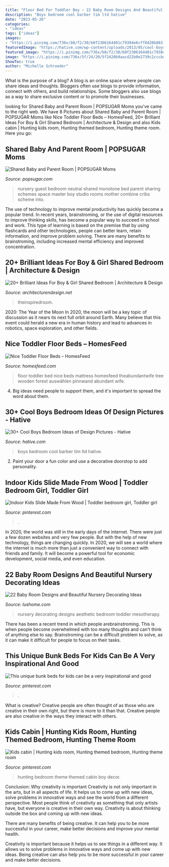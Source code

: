 ```yaml
---
title: "Floor Bed For Toddler Boy ~ 22 Baby Room Designs And Beautiful Nursery Decorating Ideas"
description: "Boys bedroom cool barber tim ltd hative"
date: "2023-05-26"
categories:
- "ideas"
tags: ["ideas"]
images:
- "https://i.pinimg.com/736x/b0/f2/30/b0f2306164401c79384e6cff8d20b883.jpg"
featuredImage: "https://hative.com/wp-content/uploads/2013/05/cool-boys-bedroom-decoration-by-tim-barber-ltd.jpg"
featured_image: "https://i.pinimg.com/736x/b0/f2/30/b0f2306164401c79384e6cff8d20b883.jpg"
image: "https://i.pinimg.com/736x/5f/24/20/5f2420b9aacd22b0e2739c2cccbad698.jpg"
ShowToc: true
author: "Michelle Schroeder"
---
```



What is the purpose of a blog?
A blog is an online space where people can share ideas and thoughts. Bloggers often use blogs to provide information, connect with others, and build relationships. Some bloggers also use blogs as a way to share exclusive content or to promote their businesses.

	

		
looking for Shared Baby and Parent Room | POPSUGAR Moms you've came to the right web. We have 8 Pictures about Shared Baby and Parent Room | POPSUGAR Moms like Nice Toddler Floor Beds – HomesFeed, 20+ Brilliant Ideas For Boy &amp; Girl Shared Bedroom | Architecture &amp; Design and also Kids cabin | Hunting kids room, Hunting themed bedroom, Hunting theme room. Here you go:
		
    
## Shared Baby And Parent Room | POPSUGAR Moms

<img loading=lazy src="http://media3.popsugar-assets.com/files/thumbor/GNkuaD7cBf4KD2JsfzqqUEJjgjI=/fit-in/1024x1024/2012/08/33/4/192/1922664/8f29ea8f37e32c64_STUDIO_1208_Chic_Maternity_Session_09.JPG" onerror="this.onerror=null;this.src='https://tse4.mm.bing.net/th?id=OIP.wIbQWDGJSgWBuwCXsMyargHaLH&amp;pid=15.1';" alt="Shared Baby and Parent Room | POPSUGAR Moms">

_Source: popsugar.com_

>nursery guest bedroom neutral shared monotone bed parent sharing schemes space master boy studio rooms mother combine cribs scheme into. 

	

The use of technology to improve mental productivity has quickly become a popular trend. In recent years, brainstroming, or the use of digital resources to improve thinking skills, has become a popular way to succeed in school and work. This type of learning is based on the premise that by using flashcards and other technologies, people can better learn, retain information, and improve problem solving. There are many benefits to brainstroming, including increased mental efficiency and improved concentration.

    
## 20+ Brilliant Ideas For Boy &amp; Girl Shared Bedroom | Architecture &amp; Design

<img loading=lazy src="https://cdn.architecturendesign.net/wp-content/uploads/2015/05/AD-Shared-Bedroom-Boy-Girl-11.jpg" onerror="this.onerror=null;this.src='https://tse2.mm.bing.net/th?id=OIP.M9NgNSClFaWhnGIqWUev_AHaJ4&amp;pid=15.1';" alt="20+ Brilliant Ideas For Boy &amp; Girl Shared Bedroom | Architecture &amp; Design">

_Source: architecturendesign.net_

>theinspiredroom. 

	

2020: The Year of the Moon
In 2020, the moon will be a key topic of discussion as it nears its next full orbit around Earth. Many believe that this event could herald a new era in human history and lead to advances in robotics, space exploration, and other fields.

    
## Nice Toddler Floor Beds – HomesFeed

<img loading=lazy src="https://homesfeed.com/wp-content/uploads/2015/10/nice-toddler-floor-bed-in-the-corner-with-tree-wallpaper-and-rug-on-the-wooden-floor-and-small-bookshelf-below-window-also-dresser.jpg" onerror="this.onerror=null;this.src='https://tse1.mm.bing.net/th?id=OIP.Z7e2yN4fHXgXvv4J8rrlFAHaJ4&amp;pid=15.1';" alt="Nice Toddler Floor Beds – HomesFeed">

_Source: homesfeed.com_

>floor toddler bed nice beds mattress homesfeed theabundantwife tree wooden forest auswählen pinnwand abundant wife. 

	

4. Big ideas need people to support them, and it's important to spread the word about them.

    
## 30+ Cool Boys Bedroom Ideas Of Design Pictures - Hative

<img loading=lazy src="https://hative.com/wp-content/uploads/2013/05/cool-boys-bedroom-decoration-by-tim-barber-ltd.jpg" onerror="this.onerror=null;this.src='https://tse4.mm.bing.net/th?id=OIP.Rq16dQ7IcxOCFko3GtbGkQHaLK&amp;pid=15.1';" alt="30+ Cool Boys Bedroom Ideas of Design Pictures - Hative">

_Source: hative.com_

>boys bedroom cool barber tim ltd hative. 

	

2. Paint your door a fun color and use a decorative doorstop to add personality.

    
## Indoor Kids Slide Made From Wood | Toddler Bedroom Girl, Toddler Girl

<img loading=lazy src="https://i.pinimg.com/736x/5f/24/20/5f2420b9aacd22b0e2739c2cccbad698.jpg" onerror="this.onerror=null;this.src='https://tse3.mm.bing.net/th?id=OIP.GmvPeyqMIJr9dU5YlyRzrAHaHa&amp;pid=15.1';" alt="Indoor Kids Slide Made From Wood | Toddler bedroom girl, Toddler girl">

_Source: pinterest.com_

>. 

	

In 2020, the world was still in the early days of the internet. There were just a few dozen websites and very few people. But with the help of new technology, things are changing quickly. In 2020, we will see a world where the internet is much more than just a convenient way to connect with friends and family. It will become a powerful tool for economic development, social media, and even education.

    
## 22 Baby Room Designs And Beautiful Nursery Decorating Ideas

<img loading=lazy src="http://www.lushome.com/wp-content/uploads/2013/08/nursery-decorating-ideas-baby-room-designs-8.jpg" onerror="this.onerror=null;this.src='https://tse2.mm.bing.net/th?id=OIP.cAnO5hb8axt2Co_pZeMU7wHaGx&amp;pid=15.1';" alt="22 Baby Room Designs and Beautiful Nursery Decorating Ideas">

_Source: lushome.com_

>nursery decorating designs aesthetic bedroom toddler mesotherapy. 

	

There has been a recent trend in which people arebrainstroming. This is when people become overwhelmed with too many thoughts and can't think of anything else to say. Brainstroming can be a difficult problem to solve, as it can make it difficult for people to focus on their tasks.

    
## This Unique Bunk Beds For Kids Can Be A Very Inspirational And Good

<img loading=lazy src="https://i.pinimg.com/736x/b0/f2/30/b0f2306164401c79384e6cff8d20b883.jpg" onerror="this.onerror=null;this.src='https://tse3.mm.bing.net/th?id=OIP.x7Al-5a6H0IQWw0b-WuRkgHaLG&amp;pid=15.1';" alt="This unique bunk beds for kids can be a very inspirational and good">

_Source: pinterest.com_

>. 

	

What is creative?
Creative people are often thought of as those who are creative in their own right, but there is more to it than that. Creative people are also creative in the ways they interact with others.

    
## Kids Cabin | Hunting Kids Room, Hunting Themed Bedroom, Hunting Theme Room

<img loading=lazy src="https://i.pinimg.com/736x/a4/c8/49/a4c849e0969dea82d9e91a54e9f12cff.jpg" onerror="this.onerror=null;this.src='https://tse1.mm.bing.net/th?id=OIP.1vQS4Lh3oNvpFk3uTpVVpgHaJE&amp;pid=15.1';" alt="Kids cabin | Hunting kids room, Hunting themed bedroom, Hunting theme room">

_Source: pinterest.com_

>hunting bedroom theme themed cabin boy decor. 

	

Conclusion: Why creativity is important
Creativity is not only important in the arts, but in all aspects of life. It helps us to come up with new ideas, solve problems in innovative ways and see the world from a different perspective.
Most people think of creativity as something that only artists have, but everyone is creative in their own way. Creativity is about thinking outside the box and coming up with new ideas.

There are many benefits of being creative. It can help you to be more successful in your career, make better decisions and improve your mental health.

Creativity is important because it helps us to see things in a different way. It allows us to solve problems in innovative ways and come up with new ideas. Being creative can also help you to be more successful in your career and make better decisions.


